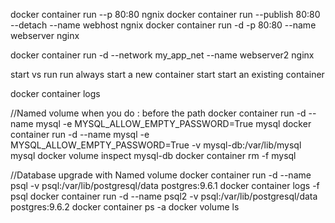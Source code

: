 docker container run --p 80:80 ngnix
docker container run --publish  80:80 --detach --name webhost ngnix
docker container run -d -p 80:80 --name webserver nginx

docker container run -d --network my_app_net --name webserver2 nginx

start vs run
run always start a new container
start start an existing container 

docker container logs <container-name>

//Named volume when you do <name>: before the path 
docker container run -d --name mysql -e MYSQL_ALLOW_EMPTY_PASSWORD=True mysql
docker container run -d --name mysql -e MYSQL_ALLOW_EMPTY_PASSWORD=True -v mysql-db:/var/lib/mysql mysql
docker volume inspect mysql-db
docker container rm -f mysql

//Database upgrade with Named volume
docker container run -d --name psql -v psql:/var/lib/postgresql/data postgres:9.6.1
docker container logs -f psql 
docker container run -d --name psql2 -v psql:/var/lib/postgresql/data postgres:9.6.2
docker container ps -a
docker volume ls